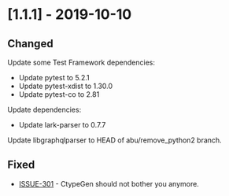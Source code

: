 # [1.1.1] - 2019-10-10

## Changed

Update some Test Framework dependencies:
  - Update pytest to 5.2.1
  - Update pytest-xdist to 1.30.0
  - Update pytest-co to 2.81

Update dependencies:
  - Update lark-parser to 0.7.7

Update libgraphqlparser to HEAD of abu/remove_python2 branch.

## Fixed

- [ISSUE-301](https://github.com/tartiflette/tartiflette/issues/301) - CtypeGen should not bother you anymore.
